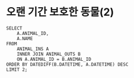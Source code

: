 # 오랜 기간 보호한 동물(2)

```mysql
SELECT
    A.ANIMAL_ID,
    A.NAME
FROM
    ANIMAL_INS A
    INNER JOIN ANIMAL_OUTS B
    ON A.ANIMAL_ID = B.ANIMAL_ID
ORDER BY DATEDIFF(B.DATETIME, A.DATETIME) DESC
LIMIT 2;
```


